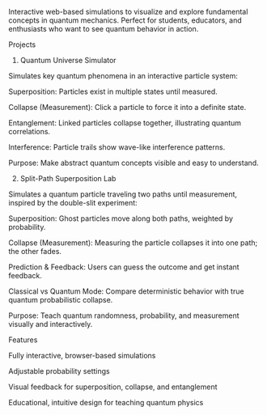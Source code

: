 Interactive web-based simulations to visualize and explore fundamental concepts in quantum mechanics. Perfect for students, educators, and enthusiasts who want to see quantum behavior in action.

Projects
1. Quantum Universe Simulator

Simulates key quantum phenomena in an interactive particle system:

Superposition: Particles exist in multiple states until measured.

Collapse (Measurement): Click a particle to force it into a definite state.

Entanglement: Linked particles collapse together, illustrating quantum correlations.

Interference: Particle trails show wave-like interference patterns.

Purpose: Make abstract quantum concepts visible and easy to understand.

2. Split-Path Superposition Lab

Simulates a quantum particle traveling two paths until measurement, inspired by the double-slit experiment:

Superposition: Ghost particles move along both paths, weighted by probability.

Collapse (Measurement): Measuring the particle collapses it into one path; the other fades.

Prediction & Feedback: Users can guess the outcome and get instant feedback.

Classical vs Quantum Mode: Compare deterministic behavior with true quantum probabilistic collapse.

Purpose: Teach quantum randomness, probability, and measurement visually and interactively.

Features

Fully interactive, browser-based simulations

Adjustable probability settings

Visual feedback for superposition, collapse, and entanglement

Educational, intuitive design for teaching quantum physics
